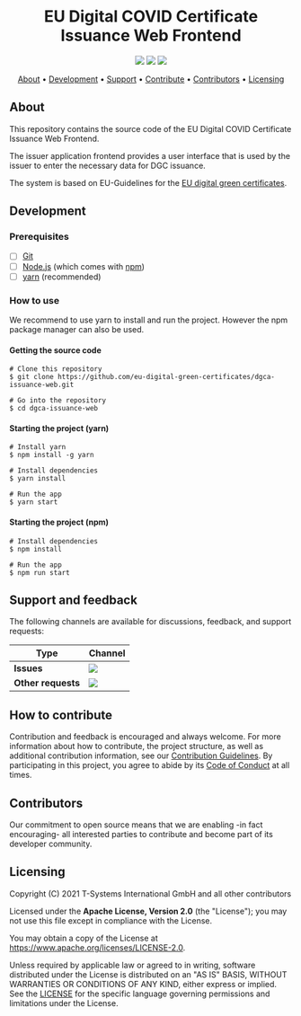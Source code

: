 <h1 align="center">
    EU Digital COVID Certificate Issuance Web Frontend
</h1>

<p align="center">
    <a href="/../../commits/" title="Last Commit"><img src="https://img.shields.io/github/last-commit/eu-digital-green-certificates/dgca-issuance-web?style=flat"></a>
    <a href="/../../issues" title="Open Issues"><img src="https://img.shields.io/github/issues/eu-digital-green-certificates/dgca-issuance-web?style=flat"></a>
    <a href="./LICENSE" title="License"><img src="https://img.shields.io/badge/License-Apache%202.0-green.svg?style=flat"></a>
</p>

<p align="center">
  <a href="#about">About</a> •
  <a href="#development">Development</a> •
  <a href="#support-and-feedback">Support</a> •
  <a href="#how-to-contribute">Contribute</a> •
  <a href="#contributors">Contributors</a> •
  <a href="#licensing">Licensing</a>
</p>

## About

This repository contains the source code of the EU Digital COVID Certificate Issuance Web Frontend.

The issuer application frontend provides a user interface that is used by the issuer to enter the necessary data for DGC issuance.

The system is based on EU-Guidelines for the [EU digital green certificates](https://ec.europa.eu/info/live-work-travel-eu/coronavirus-response/safe-covid-19-vaccines-europeans/covid-19-digital-green-certificates_en).

## Development

### Prerequisites
- [ ] [Git](https://git-scm.com/)
- [ ] [Node.js](https://nodejs.org/en/download/) (which comes with [npm](https://www.npmjs.com/))
- [ ] [yarn](https://yarnpkg.com/) (recommended)

### How to use
We recommend to use yarn to install and run the project. However the npm package manager can also be used.

#### Getting the source code
```
# Clone this repository
$ git clone https://github.com/eu-digital-green-certificates/dgca-issuance-web.git

# Go into the repository
$ cd dgca-issuance-web
```

#### Starting the project (yarn)
```
# Install yarn
$ npm install -g yarn

# Install dependencies
$ yarn install

# Run the app
$ yarn start
```

#### Starting the project (npm)
```
# Install dependencies
$ npm install

# Run the app
$ npm run start
```
## Support and feedback

The following channels are available for discussions, feedback, and support requests:

| Type                     | Channel                                                |
| ------------------------ | ------------------------------------------------------ |
| **Issues**    | <a href="/../../issues" title="Open Issues"><img src="https://img.shields.io/github/issues/eu-digital-green-certificates/dgca-issuance-web?style=flat"></a>  |
| **Other requests**    | <a href="mailto:opensource@telekom.de" title="Email DGC Team"><img src="https://img.shields.io/badge/email-DGC%20team-green?logo=mail.ru&style=flat-square&logoColor=white"></a>   |

## How to contribute

Contribution and feedback is encouraged and always welcome. For more information about how to contribute, the project structure, as well as additional contribution information, see our [Contribution Guidelines](./CONTRIBUTING.md). By participating in this project, you agree to abide by its [Code of Conduct](./CODE_OF_CONDUCT.md) at all times.

## Contributors

Our commitment to open source means that we are enabling -in fact encouraging- all interested parties to contribute and become part of its developer community.

## Licensing

Copyright (C) 2021 T-Systems International GmbH and all other contributors

Licensed under the **Apache License, Version 2.0** (the "License"); you may not use this file except in compliance with the License.

You may obtain a copy of the License at https://www.apache.org/licenses/LICENSE-2.0.

Unless required by applicable law or agreed to in writing, software distributed under the License is distributed on an "AS IS" BASIS, WITHOUT WARRANTIES OR CONDITIONS OF ANY KIND, either express or implied. See the [LICENSE](./LICENSE) for the specific language governing permissions and limitations under the License.
